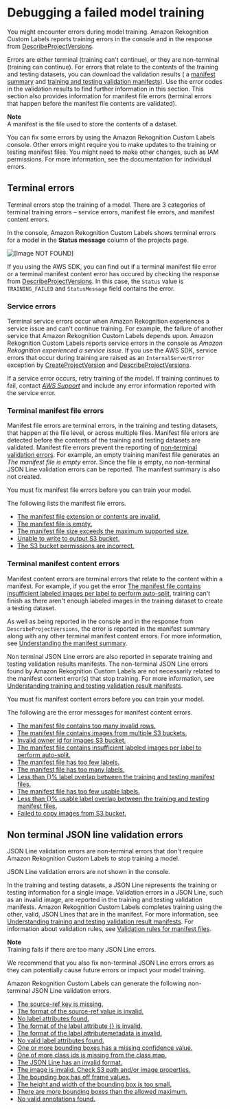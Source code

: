# Debugging a failed model training<a name="tm-debugging"></a>

You might encounter errors during model training\. Amazon Rekognition Custom Labels reports training errors in the console and in the response from [DescribeProjectVersions](https://docs.aws.amazon.com/rekognition/latest/dg/API_DescribeProjectVersions)\.

Errors are either terminal \(training can't continue\), or they are non\-terminal \(training can continue\)\. For errors that relate to the contents of the training and testing datasets, you can download the validation results \( a [manifest summary](tm-debugging-summary.md) and [training and testing validation manifests](tm-debugging-scope-json-line.md)\)\. Use the error codes in the validation results to find further information in this section\. This section also provides information for manifest file errors \(terminal errors that happen before the manifest file contents are validated\)\. 

**Note**  
A manifest is the file used to store the contents of a dataset\.

You can fix some errors by using the Amazon Rekognition Custom Labels console\. Other errors might require you to make updates to the training or testing manifest files\. You might need to make other changes, such as IAM permissions\. For more information, see the documentation for individual errors\.

## Terminal errors<a name="tm-error-categories-terminal"></a>

Terminal errors stop the training of a model\. There are 3 categories of terminal training errors – service errors, manifest file errors, and manifest content errors\. 

In the console, Amazon Rekognition Custom Labels shows terminal errors for a model in the **Status message** column of the projects page\.

![\[Image NOT FOUND\]](http://docs.aws.amazon.com/rekognition/latest/customlabels-dg/images/terminal-errors.png)

If you using the AWS SDK, you can find out if a terminal manifest file error or a terminal manifest content error has occured by checking the response from [DescribeProjectVersions](https://docs.aws.amazon.com/rekognition/latest/dg/API_DescribeProjectVersions)\. In this case, the `Status` value is `TRAINING_FAILED` and `StatusMessage` field contains the error\. 

### Service errors<a name="tm-error-category-service"></a>

Terminal service errors occur when Amazon Rekognition experiences a service issue and can't continue training\. For example, the failure of another service that Amazon Rekognition Custom Labels depends upon\. Amazon Rekognition Custom Labels reports service errors in the console as *Amazon Rekognition experienced a service issue*\. If you use the AWS SDK, service errors that occur during training are raised as an `InternalServerError` exception by [CreateProjectVersion](https://docs.aws.amazon.com/rekognition/latest/dg/API_CreateProjectVersion) and [DescribeProjectVersions](https://docs.aws.amazon.com/rekognition/latest/dg/API_DescribeProjectVersions)\.

If a service error occurs, retry training of the model\. If training continues to fail, contact *[AWS Support](https://aws.amazon.com/premiumsupport/)* and include any error information reported with the service error\. 

### Terminal manifest file errors<a name="tm-error-category-terminal"></a>

Manifest file errors are terminal errors, in the training and testing datasets, that happen at the file level, or across multiple files\. Manifest file errors are detected before the contents of the training and testing datasets are validated\. Manifest file errors prevent the reporting of [non\-terminal validation errors](#tm-error-category-non-terminal-errors)\. For example, an empty training manifest file generates an *The manifest file is empty* error\. Since the file is empty, no non\-terminal JSON Line validation errors can be reported\. The manifest summary is also not created\. 

You must fix manifest file errors before you can train your model\. 

The following lists the manifest file errors\.
+ [The manifest file extension or contents are invalid\.](tm-terminal-errors-reference.md#tm-error-message-ERROR_MANIFEST_INACCESSIBLE_OR_UNSUPPORTED_FORMAT)
+ [The manifest file is empty\.](tm-terminal-errors-reference.md#tm-error-message-ERROR_EMPTY_MANIFEST)
+ [The manifest file size exceeds the maximum supported size\.](tm-terminal-errors-reference.md#tm-error-message-ERROR_MANIFEST_SIZE_TOO_LARGE)
+ [Unable to write to output S3 bucket\.](tm-terminal-errors-reference.md#tm-error-message-ERROR_CANNOT_WRITE_OUTPUT_S3_BUCKET)
+ [The S3 bucket permissions are incorrect\.](tm-terminal-errors-reference.md#tm-error-message-ERROR_INVALID_PERMISSIONS_MANIFEST_S3_BUCKET)

### Terminal manifest content errors<a name="tm-error-category-combined-terminal"></a>

Manifest content errors are terminal errors that relate to the content within a manifest\. For example, if you get the error [The manifest file contains insufficient labeled images per label to perform auto\-split](tm-debugging-aggregate-errors.md#tm-error-message-ERROR_INSUFFICIENT_IMAGES_PER_LABEL_FOR_AUTOSPLIT), training can't finish as there aren't enough labeled images in the training dataset to create a testing dataset\. 

As well as being reported in the console and in the response from `DescribeProjectVersions`, the error is reported in the manifest summary along with any other terminal manifest content errors\. For more information, see [Understanding the manifest summary](tm-debugging-summary.md)\.

Non terminal JSON Line errors are also reported in separate training and testing validation results manifests\. The non\-terminal JSON Line errors found by Amazon Rekognition Custom Labels are not necessarily related to the manifest content error\(s\) that stop training\. For more information, see [Understanding training and testing validation result manifests](tm-debugging-scope-json-line.md)\. 

You must fix manifest content errors before you can train your model\. 

The following are the error messages for manifest content errors\. 
+ [The manifest file contains too many invalid rows\.](tm-debugging-aggregate-errors.md#tm-error-message-ERROR_TOO_MANY_INVALID_ROWS_IN_MANIFEST)
+ [The manifest file contains images from multiple S3 buckets\.](tm-debugging-aggregate-errors.md#tm-error-message-ERROR_IMAGES_IN_MULTIPLE_S3_BUCKETS)
+ [Invalid owner id for images S3 bucket\.](tm-debugging-aggregate-errors.md#tm-error-message-ERROR_INVALID_IMAGES_S3_BUCKET_OWNER)
+ [The manifest file contains insufficient labeled images per label to perform auto\-split\.](tm-debugging-aggregate-errors.md#tm-error-message-ERROR_INSUFFICIENT_IMAGES_PER_LABEL_FOR_AUTOSPLIT)
+ [The manifest file has too few labels\.](tm-debugging-aggregate-errors.md#tm-error-message-ERROR_MANIFEST_TOO_FEW_LABELS)
+ [The manifest file has too many labels\.](tm-debugging-aggregate-errors.md#tm-error-message-ERROR_MANIFEST_TOO_MANY_LABELS)
+ [Less than \{\}% label overlap between the training and testing manifest files\.](tm-debugging-aggregate-errors.md#tm-error-message-ERROR_INSUFFICIENT_LABEL_OVERLAP)
+ [The manifest file has too few usable labels\.](tm-debugging-aggregate-errors.md#tm-error-message-ERROR_MANIFEST_TOO_FEW_USABLE_LABELS)
+ [Less than \{\}% usable label overlap between the training and testing manifest files\.](tm-debugging-aggregate-errors.md#tm-error-message-ERROR_INSUFFICIENT_USABLE_LABEL_OVERLAP)
+ [Failed to copy images from S3 bucket\.](tm-debugging-aggregate-errors.md#tm-error-message-ERROR_FAILED_IMAGES_S3_COPY)

## Non terminal JSON line validation errors<a name="tm-error-category-non-terminal-errors"></a>

JSON Line validation errors are non\-terminal errors that don't require Amazon Rekognition Custom Labels to stop training a model\.

JSON Line validation errors are not shown in the console\. 

In the training and testing datasets, a JSON Line represents the training or testing information for a single image\. Validation errors in a JSON Line, such as an invalid image, are reported in the training and testing validation manifests\. Amazon Rekognition Custom Labels completes training using the other, valid, JSON Lines that are in the manifest\. For more information, see [Understanding training and testing validation result manifests](tm-debugging-scope-json-line.md)\. For information about validation rules, see [Validation rules for manifest files](md-create-manifest-file-validation-rules.md)\.

**Note**  
Training fails if there are too many JSON Line errors\.

We recommend that you also fix non\-terminal JSON Line errors errors as they can potentially cause future errors or impact your model training\.

Amazon Rekognition Custom Labels can generate the following non\-terminal JSON Line validation errors\.
+ [The source\-ref key is missing\.](tm-debugging-json-line-errors.md#tm-error-ERROR_MISSING_SOURCE_REF)
+ [The format of the source\-ref value is invalid\. ](tm-debugging-json-line-errors.md#tm-error-ERROR_INVALID_SOURCE_REF_FORMAT)
+ [No label attributes found\.](tm-debugging-json-line-errors.md#tm-error-ERROR_NO_LABEL_ATTRIBUTES)
+ [The format of the label attribute \{\} is invalid\.](tm-debugging-json-line-errors.md#tm-error-ERROR_INVALID_LABEL_ATTRIBUTE_FORMAT)
+ [The format of the label attributemetadata is invalid\.](tm-debugging-json-line-errors.md#tm-error-ERROR_INVALID_LABEL_ATTRIBUTE_METADATA_FORMAT)
+ [No valid label attributes found\.](tm-debugging-json-line-errors.md#tm-error-ERROR_NO_VALID_LABEL_ATTRIBUTES)
+ [One or more bounding boxes has a missing confidence value\.](tm-debugging-json-line-errors.md#tm-error-ERROR_MISSING_BOUNDING_BOX_CONFIDENCE)
+ [One of more class ids is missing from the class map\.](tm-debugging-json-line-errors.md#tm-error-ERROR_MISSING_CLASS_MAP_ID)
+ [The JSON Line has an invalid format\.](tm-debugging-json-line-errors.md#tm-error-ERROR_INVALID_JSON_LINE)
+ [The image is invalid\. Check S3 path and/or image properties\.](tm-debugging-json-line-errors.md#tm-error-ERROR_INVALID_IMAGE)
+ [The bounding box has off frame values\.](tm-debugging-json-line-errors.md#tm-error-ERROR_INVALID_BOUNDING_BOX)
+ [The height and width of the bounding box is too small\.](tm-debugging-json-line-errors.md#tm-error-ERROR_BOUNDING_BOX_TOO_SMALL)
+ [There are more bounding boxes than the allowed maximum\.](tm-debugging-json-line-errors.md#tm-error-ERROR_TOO_MANY_BOUNDING_BOXES)
+ [No valid annotations found\.](tm-debugging-json-line-errors.md#tm-error-ERROR_NO_VALID_ANNOTATIONS)
